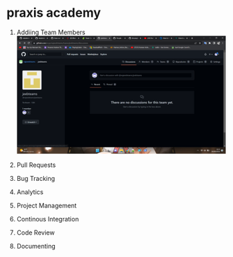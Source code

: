 # praxis academy

1. Addiing Team Members
  ![Add new member](1.png)
2. Pull Requests

3. Bug Tracking

4. Analytics

5. Project Management

6. Continous Integration

7. Code Review

8. Documenting